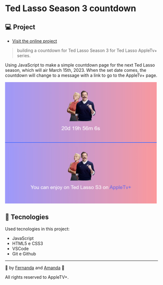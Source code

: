 # Ted Lasso Season 3 countdown 

## 💻 Project
- [Visit the online project](https://tedlasso-countdown.vercel.app)

> building a countdown for Ted Lasso Season 3 for Ted Lasso AppleTv+ series.

Using JavaScript to make a simple countdown page for the next Ted Lasso season, which will air March 15th, 2023. When the set date comes, the countdown will change to a message with a link to go to the AppleTv+ page.

<img src="./imagens/readme.png" width="500px" heith="500px">


## 🚀 Tecnologies

Used tecnologies in this project:

- JavaScript
- HTML5 e CSS3
- VSCode
- Git e Github

---
💜 by [Fernanda](https://github.com/santosfer) and [Amanda](https://github.com/mandy-machado) 💜

All rights reserved to AppleTV+.
